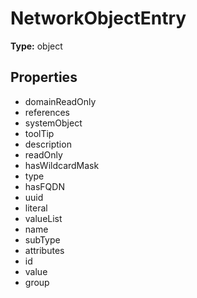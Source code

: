 # NetworkObjectEntry


**Type:** object

## Properties
* domainReadOnly
* references
* systemObject
* toolTip
* description
* readOnly
* hasWildcardMask
* type
* hasFQDN
* uuid
* literal
* valueList
* name
* subType
* attributes
* id
* value
* group
